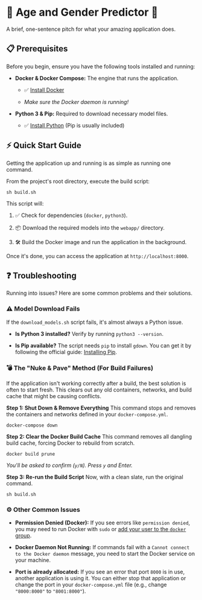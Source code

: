 # 🚀 Age and Gender Predictor 🚀

A brief, one-sentence pitch for what your amazing application does.

## 📋 Prerequisites

Before you begin, ensure you have the following tools installed and running:

* **Docker & Docker Compose:** The engine that runs the application.

  * ✅ [Install Docker](https://docs.docker.com/get-docker/)

  * *Make sure the Docker daemon is running!*

* **Python 3 & Pip:** Required to download necessary model files.

  * ✅ [Install Python](https://www.python.org/downloads/) (Pip is usually included)

## ⚡ Quick Start Guide

Getting the application up and running is as simple as running one command.

From the project's root directory, execute the build script:

```
sh build.sh
```
This script will:

1. ✅ Check for dependencies (`docker`, `python3`).

2. 📦 Download the required models into the `webapp/` directory.

3. 🛠️ Build the Docker image and run the application in the background.

Once it's done, you can access the application at `http://localhost:8000`.

## ❓ Troubleshooting

Running into issues? Here are some common problems and their solutions.

### ⚠️ Model Download Fails

If the `download_models.sh` script fails, it's almost always a Python issue.

* **Is Python 3 installed?** Verify by running `python3 --version`.

* **Is Pip available?** The script needs `pip` to install `gdown`. You can get it by following the official guide: [Installing Pip](https://pip.pypa.io/en/stable/installation/).

### 💣 The "Nuke & Pave" Method (For Build Failures)

If the application isn't working correctly after a build, the best solution is often to start fresh. This clears out any old containers, networks, and build cache that might be causing conflicts.

**Step 1: Shut Down & Remove Everything**
This command stops and removes the containers and networks defined in your `docker-compose.yml`.
```
docker-compose down
```

**Step 2: Clear the Docker Build Cache**
This command removes all dangling build cache, forcing Docker to rebuild from scratch.
```
docker build prune
```
*You'll be asked to confirm (`y/N`). Press `y` and Enter.*

**Step 3: Re-run the Build Script**
Now, with a clean slate, run the original command.
```
sh build.sh
```
### ⚙️ Other Common Issues

* **Permission Denied (Docker):** If you see errors like `permission denied`, you may need to run Docker with `sudo` or [add your user to the `docker` group]([https://docs.docker.com/engine/install/linux-postinstall/](https://docs.docker.com/engine/install/linux-postinstall/)).

* **Docker Daemon Not Running:** If commands fail with a `Cannot connect to the Docker daemon` message, you need to start the Docker service on your machine.

* **Port is already allocated:** If you see an error that port `8000` is in use, another application is using it. You can either stop that application or change the port in your `docker-compose.yml` file (e.g., change `"8000:8000"` to `"8001:8000"`).
